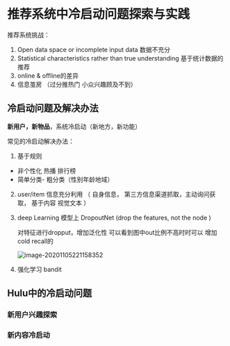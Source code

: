 # 推荐系统中冷启动问题探索与实践

推荐系统挑战：

1. Open data space or incomplete input data 数据不充分
2. Statistical characteristics rather than true understanding 基于统计数据的推荐 
3. online & offline的差异
4.  信息茧房 （过分推热门 小众兴趣顾及不到）



## 冷启动问题及解决办法

**新用户，新物品**，系统冷启动（新地方，新功能）

常见的冷启动解决办法： 

1.  基于规则 

   - 非个性化 热播 排行榜
   - 简单分类- 粗分类（性别年龄地域）

2. user/item 信息充分利用 （ 自身信息， 第三方信息渠道抓取，主动询问获取，  基于内容 视觉文本 ）

3. deep Learning 模型上  DropoutNet (drop the features, not the node )

   对特征进行dropput，增加泛化性 可以看到图中out比例不高时时可以 增加cold recall的 

   ![image-20201105221158352](https://i.loli.net/2020/11/05/FLUINxrqChlXzkV.png)

4. 强化学习 bandit



## Hulu中的冷启动问题

### 新用户兴趣探索

### 新内容冷启动